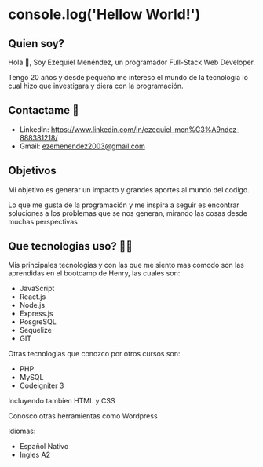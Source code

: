 # console.log('Hellow World!')
## Quien soy?
Hola 👋, Soy Ezequiel Menéndez, un programador Full-Stack Web Developer.

Tengo 20 años y desde pequeño me intereso el mundo de la tecnología lo cual hizo que investigara y diera con la programación.

## Contactame 💬
- Linkedin: https://www.linkedin.com/in/ezequiel-men%C3%A9ndez-888381218/
- Gmail: ezemenendez2003@gmail.com

## Objetivos
Mi objetivo es generar un impacto y grandes aportes al mundo del codigo.

Lo que me gusta de la programación y me inspira a seguir es encontrar soluciones a los problemas que se nos generan, mirando las cosas desde muchas perspectivas

## Que tecnologias uso? 👨‍💻
Mis principales tecnologias y con las que me siento mas comodo son las aprendidas en el bootcamp de Henry, las cuales son:
- JavaScript 
- React.js
- Node.js
- Express.js
- PosgreSQL
- Sequelize
- GIT

Otras tecnologias que conozco por otros cursos son:
- PHP
- MySQL
- Codeigniter 3

Incluyendo tambien HTML y CSS

Conosco otras herramientas como Wordpress

Idiomas:
- Español Nativo
- Ingles A2
